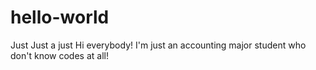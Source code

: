 # hello-world
Just
Just a just
Hi everybody! I'm just an accounting major student who don't know codes at all!
